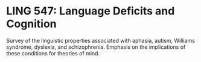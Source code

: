 # LING 547: Language Deficits and Cognition

Survey of the linguistic properties associated with aphasia, autism, Williams syndrome, dyslexia, and schizophrenia. Emphasis on the implications of these conditions for theories of mind.